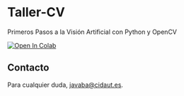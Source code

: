 # Taller-CV
Primeros Pasos a la Visión Artificial con Python y OpenCV


[![Open In Colab](https://colab.research.google.com/assets/colab-badge.svg)](https://colab.research.google.com/github/cidautai/Taller-CV/blob/main/CidautAI-CV.ipynb)

## Contacto

Para cualquier duda, javaba@cidaut.es.
